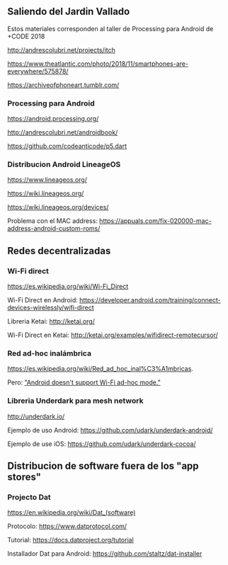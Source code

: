 ## Saliendo del Jardin Vallado

Estos materiales corresponden al taller de Processing para Android de +CODE 2018

http://andrescolubri.net/projects/itch

https://www.theatlantic.com/photo/2018/11/smartphones-are-everywhere/575878/

https://archiveofphoneart.tumblr.com/

### Processing para Android

https://android.processing.org/

http://andrescolubri.net/androidbook/

https://github.com/codeanticode/p5.dart

### Distribucion Android LineageOS 

https://www.lineageos.org/

https://wiki.lineageos.org/

https://wiki.lineageos.org/devices/

Problema con el MAC address: https://appuals.com/fix-020000-mac-address-android-custom-roms/

## Redes decentralizadas

### Wi-Fi direct

https://es.wikipedia.org/wiki/Wi-Fi_Direct

Wi-Fi Direct en Android: https://developer.android.com/training/connect-devices-wirelessly/wifi-direct

Libreria Ketai: http://ketai.org/

Wi-Fi Direct en Ketai: http://ketai.org/examples/wifidirect-remotecursor/

### Red ad-hoc inalámbrica

https://es.wikipedia.org/wiki/Red_ad_hoc_inal%C3%A1mbricas. 

Pero: ["Android doesn't support Wi-Fi ad-hoc mode."](https://developer.android.com/training/connect-devices-wirelessly/wifi-direct)

### Libreria Underdark para mesh network

http://underdark.io/

Ejemplo de uso Android: https://github.com/udark/underdark-android/

Ejemplo de use iOS: https://github.com/udark/underdark-cocoa/

## Distribucion de software fuera de los "app stores"

### Projecto Dat

https://en.wikipedia.org/wiki/Dat_(software)

Protocolo: https://www.datprotocol.com/

Tutorial: https://docs.datproject.org/tutorial

Installador Dat para Android: https://github.com/staltz/dat-installer
